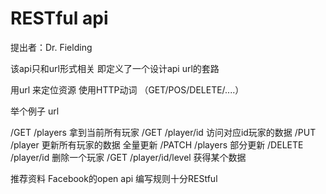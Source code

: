 # RESTful api

提出者：Dr. Fielding

该api只和url形式相关
即定义了一个设计api url的套路

用url 来定位资源
使用HTTP动词 （GET/POS/DELETE/....）


举个例子
url

/GET /players 拿到当前所有玩家
/GET /player/id 访问对应id玩家的数据
/PUT /player 更新所有玩家的数据 全量更新
/PATCH /players 部分更新
/DELETE /player/id 删除一个玩家
/GET /player/id/level 获得某个数据


推荐资料 Facebook的open api 
编写规则十分REStful


